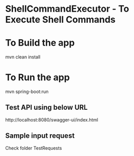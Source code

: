 # ShellCommandExecutor - To Execute Shell Commands

# To Build the app

mvn clean install

# To Run the app

mvn spring-boot:run

## Test API using below URL

http://localhost:8080/swagger-ui/index.html

## Sample input request

Check folder TestRequests
